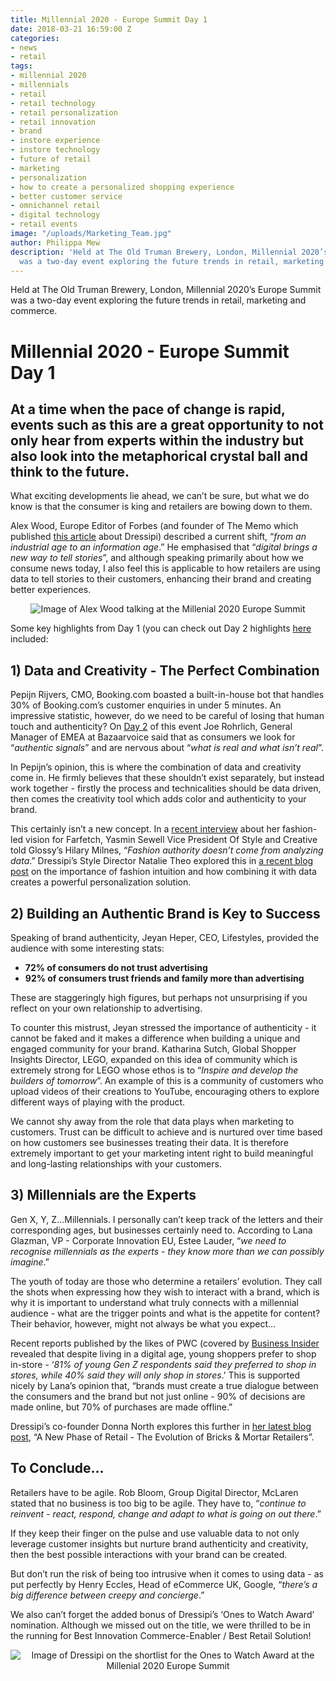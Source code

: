 ```yaml
---
title: Millennial 2020 - Europe Summit Day 1
date: 2018-03-21 16:59:00 Z
categories:
- news
- retail
tags:
- millennial 2020
- millennials
- retail
- retail technology
- retail personalization
- retail innovation
- brand
- instore experience
- instore technology
- future of retail
- marketing
- personalization
- how to create a personalized shopping experience
- better customer service
- omnichannel retail
- digital technology
- retail events
image: "/uploads/Marketing_Team.jpg"
author: Philippa Mew
description: 'Held at The Old Truman Brewery, London, Millennial 2020’s Europe Summit
  was a two-day event exploring the future trends in retail, marketing and commerce. '
---
```


Held at The Old Truman Brewery, London, Millennial 2020’s Europe Summit was a two-day event exploring the future trends in retail, marketing and commerce. 

# Millennial 2020 - Europe Summit Day 1

## At a time when the pace of change is rapid, events such as this are a great opportunity to not only hear from experts within the industry but also look into the metaphorical crystal ball and think to the future. 

What exciting developments lie ahead, we can’t be sure, but what we do know is that the consumer is king and retailers are bowing down to them.

Alex Wood, Europe Editor of Forbes (and founder of The Memo which published [this article](https://www.thememo.com/2016/07/18/why-confidence-is-so-crucial-for-the-future-of-online-clothes-shopping/) about Dressipi) described a current shift, “*from an industrial age to an information age*.” He emphasised that “*digital brings a new way to tell stories*”, and although speaking primarily about how we consume news today, I also feel this is applicable to how retailers are using data to tell stories to their customers, enhancing their brand and creating better experiences. 

<p style="text-align:center"><img style="margin-left: 0px" alt="Image of Alex Wood talking at the Millenial 2020 Europe Summit" src="/uploads/Alex_Wood.jpg"/></p>

Some key highlights from Day 1 (you can check out Day 2 highlights [here](https://dressipi.com/blog/millennial-2020-europe-summit-day-2/) included:

## 1) Data and Creativity - The Perfect Combination

Pepijn Rijvers, CMO, Booking.com boasted a built-in-house bot that handles 30% of Booking.com’s customer enquiries in under 5 minutes.  An impressive statistic, however, do we need to be careful of losing that human touch and authenticity? On [Day 2](https://dressipi.com/blog/millennial-2020-europe-summit-day-2/) of this event Joe Rohrlich, General Manager of EMEA at Bazaarvoice said that as consumers we look for “*authentic signals*” and are nervous about “*what is real and what isn’t real*”.

In Pepijn’s opinion, this is where the combination of data and creativity come in. He firmly believes that these shouldn’t exist separately, but instead work together - firstly the process and technicalities should be data driven, then comes the creativity tool which adds color and authenticity to your brand.

This certainly isn’t a new concept. In a [recent interview](https://www.glossy.co/ecommerce/farfetchs-vp-of-creative-yasmin-sewell-fashion-authority-doesnt-come-from-analyzing-data) about her fashion-led vision for Farfetch, Yasmin Sewell Vice President Of Style and Creative told Glossy’s Hilary Milnes, “*Fashion authority doesn’t come from analyzing data*.” Dressipi’s Style Director Natalie Theo explored this in [a recent blog post](https://dressipi.com/blog/fashion-plus-data-equals-a-match-made-in-personalization-heaven/) on the importance of fashion intuition and how combining it with data creates a powerful personalization solution.

## 2) Building an Authentic Brand is Key to Success

Speaking of brand authenticity, Jeyan Heper, CEO, Lifestyles, provided the audience with some interesting stats: 

* **72% of consumers do not trust advertising**
* **92% of consumers trust friends and family more than advertising**

These are staggeringly high figures, but perhaps not unsurprising if you reflect on your own relationship to advertising.

To counter this mistrust, Jeyan stressed the importance of authenticity - it cannot be faked and it makes a difference when building a unique and engaged community for your brand. Katharina Sutch, Global Shopper Insights Director, LEGO, expanded on this idea of community which is extremely strong for LEGO whose ethos is to “*Inspire and develop the builders of tomorrow*”. An example of this is a community of customers who upload videos of their creations to YouTube, encouraging others to explore different ways of playing with the product.

We cannot shy away from the role that data plays when marketing to customers. Trust can be difficult to achieve and is nurtured over time based on how customers see businesses treating their data. It is therefore extremely important to get your marketing intent right to build meaningful and long-lasting relationships with your customers.


## 3) Millennials are the Experts

Gen X, Y, Z...Millennials. I personally can’t keep track of the letters and their corresponding ages, but businesses certainly need to. According to Lana Glazman, VP - Corporate Innovation EU, Estee Lauder, “*we need to recognise millennials as the experts - they know more than we can possibly imagine*.”

The youth of today are those who determine a retailers’ evolution. They call the shots when expressing how they wish to interact with a brand, which is why it is important to understand what truly connects with a millennial audience - what are the trigger points and what is the appetite for content? Their behavior, however, might not always be what you expect... 

Recent reports published by the likes of PWC (covered by [Business Insider](http://uk.businessinsider.com/generation-z-vs-millennials-in-shopping-2017-10) revealed that despite living in a digital age, young shoppers prefer to shop in-store - ‘*81% of young Gen Z respondents said they preferred to shop in stores, while 40% said they will only shop in stores*.’ This is supported nicely by Lana’s opinion that, “brands must create a true dialogue between the consumers and the brand but not just online - 90% of decisions are made online, but 70% of purchases are made offline.”

Dressipi’s co-founder Donna North explores this further in [her latest blog post](https://dressipi.com/blog/new-phase-of-retail-evolution-bricks-and-mortar-retailers/), “A New Phase of Retail - The Evolution of Bricks & Mortar Retailers”.

## To Conclude…

Retailers have to be agile. Rob Bloom, Group Digital Director, McLaren stated that no business is too big to be agile. They have to, “*continue to reinvent - react, respond, change and adapt to what is going on out there*.” 

If they keep their finger on the pulse and use valuable data to not only leverage customer insights but nurture brand authenticity and creativity, then the best possible interactions with your brand can be created. 

But don’t run the risk of being too intrusive when it comes to using data - as put perfectly by Henry Eccles, Head of eCommerce UK, Google, “*there’s a big difference between creepy and concierge*.”

We also can’t forget the added bonus of Dressipi’s ‘Ones to Watch Award’ nomination. Although we missed out on the title, we were thrilled to be in the running for Best Innovation Commerce-Enabler / Best Retail Solution!

<p style="text-align:center"><img style="margin-left: 0px" alt="Image of Dressipi on the shortlist for the Ones to Watch Award at the Millenial 2020 Europe Summit" src="/uploads/awards.jpg"/></p>